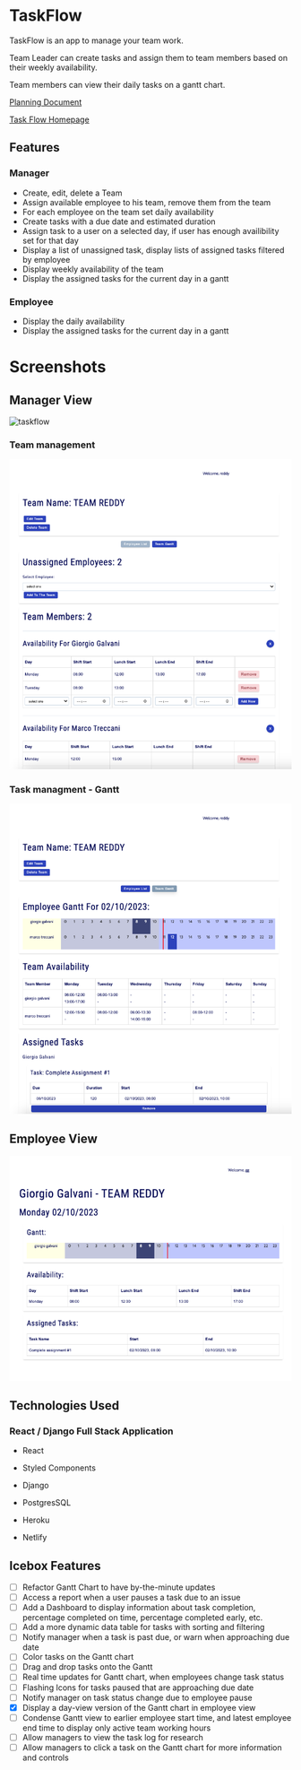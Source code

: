 # TaskFlow

TaskFlow is an app to manage your team work.

Team Leader can create tasks and assign them to team members based on their weekly availability.

Team members can view their daily tasks on a gantt chart.

[Planning Document](https://github.com/spencerlelswick/task-flow/blob/development/docs/planning.md)

[Task Flow Homepage](https://task-flow-prod.netlify.app/)

## Features

### Manager

- Create, edit, delete a Team
- Assign available employee to his team, remove them from the team
- For each employee on the team set daily availability
- Create tasks with a due date and estimated duration
- Assign task to a user on a selected day, if user has enough availibility set for that day
- Display a list of unassigned task, display lists of assigned tasks filtered by employee
- Display weekly availability of the team
- Display the assigned tasks for the current day in a gantt

### Employee

- Display the daily availability
- Display the assigned tasks for the current day in a gantt

# Screenshots

## Manager View

![taskflow](https://github.com/reddyfede/task-flow/assets/106488356/fec4d1ef-c824-45bb-802a-e7d7e9360948)

### Team management

![ManagerPage-team](./assets/managerPage-team.png)

### Task managment - Gantt

![ManagerPage-gant](./assets/managerPage-gantt.png)

## Employee View

![EmployeePage](./assets/employeePage.png)

## Technologies Used

### React / Django Full Stack Application

- React
- Styled Components
- Django
- PostgresSQL
  
- Heroku
- Netlify

## Icebox Features

- [ ] Refactor Gantt Chart to have by-the-minute updates
- [ ] Access a report when a user pauses a task due to an issue
- [ ] Add a Dashboard to display information about task completion, percentage completed on time, percentage completed early, etc.
- [ ] Add a more dynamic data table for tasks with sorting and filtering
- [ ] Notify manager when a task is past due, or warn when approaching due date
- [ ] Color tasks on the Gantt chart
- [ ] Drag and drop tasks onto the Gantt
- [ ] Real time updates for Gantt chart, when employees change task status
- [ ] Flashing Icons for tasks paused that are approaching due date
- [ ] Notify manager on task status change due to employee pause
- [x] Display a day-view version of the Gantt chart in employee view
- [ ] Condense Gantt view to earlier employee start time, and latest employee end time to display only active team working hours
- [ ] Allow managers to view the task log for research
- [ ] Allow managers to click a task on the Gantt chart for more information and controls
